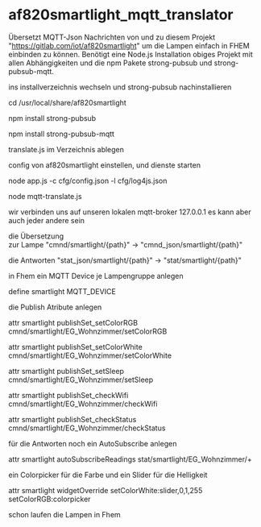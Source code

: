 # af820smartlight_mqtt_translator

Übersetzt MQTT-Json Nachrichten von und zu diesem Projekt "https://gitlab.com/iot/af820smartlight" um die Lampen einfach in FHEM einbinden zu können.
Benötigt eine Node.js Installation obiges Projekt mit allen Abhängigkeiten und die npm Pakete
strong-pubsub und strong-pubsub-mqtt.

ins installverzeichnis wechseln und strong-pubsub nachinstallieren

cd /usr/local/share/af820smartlight

npm install strong-pubsub

npm install strong-pubsub-mqtt

translate.js im Verzeichnis ablegen

config von af820smartlight einstellen, und dienste starten

node app.js -c cfg/config.json -l cfg/log4js.json

node mqtt-translate.js


wir verbinden uns auf unseren lokalen mqtt-broker 127.0.0.1 es kann  aber auch jeder andere sein

die Übersetzung   
zur Lampe       "cmnd/smartlight/{path}" -> "cmnd_json/smartlight/{path}" 

die Antworten   "stat_json/smartlight/{path}" -> "stat/smartlight/{path}"

in Fhem ein MQTT Device je Lampengruppe anlegen

define smartlight MQTT_DEVICE

die Publish Atribute anlegen

attr smartlight publishSet_setColorRGB cmnd/smartlight/EG_Wohnzimmer/setColorRGB

attr smartlight publishSet_setColorWhite cmnd/smartlight/EG_Wohnzimmer/setColorWhite 

attr smartlight publishSet_setSleep cmnd/smartlight/EG_Wohnzimmer/setSleep

attr smartlight publishSet_checkWifi cmnd/smartlight/EG_Wohnzimmer/checkWifi

attr smartlight publishSet_checkStatus cmnd/smartlight/EG_Wohnzimmer/checkStatus

für die Antworten noch ein AutoSubscribe anlegen

attr smartlight autoSubscribeReadings stat/smartlight/EG_Wohnzimmer/+

ein Colorpicker für die Farbe und ein Slider für die Helligkeit

attr smartlight widgetOverride setColorWhite:slider,0,1,255 setColorRGB:colorpicker

schon laufen die Lampen in Fhem 
